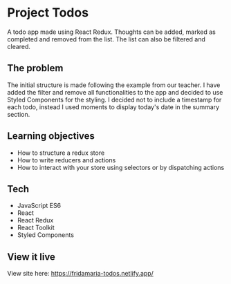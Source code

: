 # Project Todos

A todo app made using React Redux. Thoughts can be added, marked as completed and removed from the list. The list can also be filtered and cleared.

## The problem

The initial structure is made following the example from our teacher. I have added the filter and remove all functionalities to the app and decided to use Styled Components for the styling. I decided not to include a timestamp for each todo, instead I used moments to display today's date in the summary section.

## Learning objectives

* How to structure a redux store
* How to write reducers and actions
* How to interact with your store using selectors or by dispatching actions

## Tech

* JavaScript ES6
* React
* React Redux
* React Toolkit
* Styled Components

## View it live

View site here: https://fridamaria-todos.netlify.app/